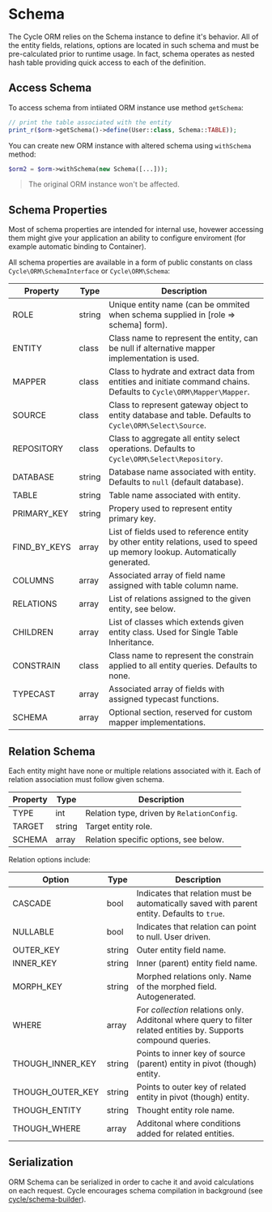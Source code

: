 # Schema
The Cycle ORM relies on the Schema instance to define it's behavior. All of the entity fields, relations, options are
located in such schema and must be pre-calculated prior to runtime usage. In fact, schema operates as nested hash table 
providing quick access to each of the definition.

## Access Schema
To access schema from intiiated ORM instance use method `getSchema`:

```php
// print the table associated with the entity
print_r($orm->getSchema()->define(User::class, Schema::TABLE));
```

You can create new ORM instance with altered schema using `withSchema` method:

```php
$orm2 = $orm->withSchema(new Schema([...]));
```

> The original ORM instance won't be affected.

## Schema Properties
Most of schema properties are intended for internal use, hovewer accessing them might give your application an ability 
to configure enviroment (for example automatic binding to Container). 

All schema properties are available in a form of public constants on class `Cycle\ORM\SchemaInterface` or `Cycle\ORM\Schema`:

Property | Type   | Description
---      | ---    | ---
ROLE     | string | Unique entity name (can be ommited when schema supplied in [role => schema] form).   
ENTITY   | class  | Class name to represent the entity, can be null if alternative mapper implementation is used.   
MAPPER   | class  | Class to hydrate and extract data from entities and initiate command chains. Defaults to `Cycle\ORM\Mapper\Mapper`. 
SOURCE    | class | Class to represent gateway object to entity database and table. Defaults to `Cycle\ORM\Select\Source`.
REPOSITORY | class | Class to aggregate all entity select operations. Defaults to `Cycle\ORM\Select\Repository`.
DATABASE   | string | Database name associated with entity. Defaults to `null` (default database).
TABLE       | string | Table name associated with entity.
PRIMARY_KEY | string | Propery used to represent entity primary key.
FIND_BY_KEYS | array | List of fields used to reference entity by other entity relations, used to speed up memory lookup. Automatically generated.
COLUMNS      | array | Associated array of field name assigned with table column name.
RELATIONS    | array | List of relations assigned to the given entity, see below.
CHILDREN     | array | List of classes which extends given entity class. Used for Single Table Inheritance.
CONSTRAIN    | class | Class name to represent the constrain applied to all entity queries. Defaults to none.
TYPECAST     | array | Associated array of fields with assigned typecast functions.
SCHEMA       | array | Optional section, reserved for custom mapper implementations.

## Relation Schema
Each entity might have none or multiple relations associated with it. Each of relation association must follow given schema.

Property | Type   | Description
---      | ---    | ---
TYPE     | int    | Relation type, driven by `RelationConfig`.
TARGET   | string | Target entity role.
SCHEMA   | array  | Relation specific options, see below.

Relation options include:

Option | Type   | Description
---      | ---    | ---
CASCADE   | bool | Indicates that relation must be automatically saved with parent entity. Defaults to `true`.
NULLABLE  | bool | Indicates that relation can point to null. User driven.
OUTER_KEY | string | Outer entity field name.
INNER_KEY | string | Inner (parent) entity field name.
MORPH_KEY | string | Morphed relations only. Name of the morphed field. Autogenerated.
WHERE | array | For *collection* relations only. Additonal where query to filter related entities by. Supports compound queries.
THOUGH_INNER_KEY | string | Points to inner key of source (parent) entity in pivot (though) entity.
THOUGH_OUTER_KEY | string | Points to outer key of related entity in pivot (though) entity.
THOUGH_ENTITY   | string | Thought entity role name.
THOUGH_WHERE   | array | Additonal where conditions added for related entities.

## Serialization
ORM Schema can be serialized in order to cache it and avoid calculations on each request. Cycle encourages schema compilation in
background (see [cycle/schema-builder](https://github.com/cycle/schema-builder)).
